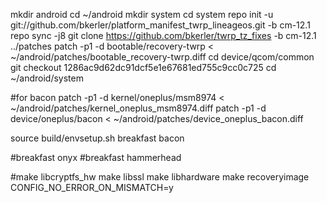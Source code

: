 mkdir android
cd ~/android
mkdir system
cd system
repo init -u git://github.com/bkerler/platform_manifest_twrp_lineageos.git -b cm-12.1
repo sync -j8
git clone https://github.com/bkerler/twrp_tz_fixes -b cm-12.1 ../patches
patch -p1 -d bootable/recovery-twrp < ~/android/patches/bootable_recovery-twrp.diff
cd device/qcom/common
git checkout 1286ac9d62dc91dcf5e1e67681ed755c9cc0c725
cd ~/android/system

#for bacon
patch -p1 -d kernel/oneplus/msm8974 < ~/android/patches/kernel_oneplus_msm8974.diff
patch -p1 -d device/oneplus/bacon < ~/android/patches/device_oneplus_bacon.diff

source build/envsetup.sh
breakfast bacon

#breakfast onyx
#breakfast hammerhead

#make libcryptfs_hw
make libssl
make libhardware
make recoveryimage CONFIG_NO_ERROR_ON_MISMATCH=y
